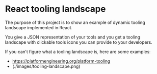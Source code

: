# React tooling landscape

The purpose of this project is to show an example of dynamic tooling landscape implemented in React.

You give a JSON representation of your tools and you get a tooling landscape with clickable tools icons you can provide to your developers.

If you can't figure what a tooling landscape is, here are some examples:

- https://platformengineering.org/platform-tooling
- (./images/tooling-landscape.png)
